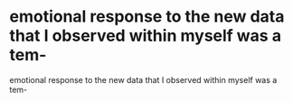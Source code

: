 # emotional response to the new data that I observed within myself was a tem-

emotional response to the new data that I observed within myself was a tem-